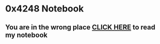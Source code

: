 # 0x4248 Notebook

<h2>You are in the wrong place <a href="https://n.0x4248.dev">CLICK HERE</a> to read my notebook</h2>
